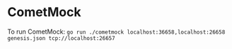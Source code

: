 # CometMock

To run CometMock:
`go run ./cometmock localhost:36658,localhost:26658 genesis.json tcp://localhost:26657`